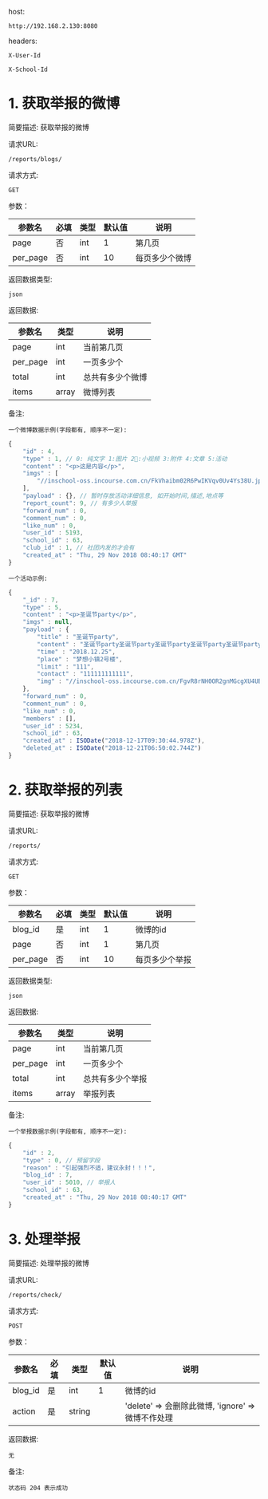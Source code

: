 host:

    http://192.168.2.130:8080

headers:

    X-User-Id

    X-School-Id


# 1. 获取举报的微博

简要描述:
    获取举报的微博

请求URL:

    /reports/blogs/

请求方式:

    GET

参数：

| 参数名  |  必填  |  类型   |  默认值 |  说明  |
| ------ | ------ | ------ | ------ | ------ |
| page   |  否    | int    | 1       | 第几页 |
| per_page | 否   | int    | 10      | 每页多少个微博 |

返回数据类型:

    json

返回数据:

|  参数名 |  类型  |  说明    |
| ------ | ------ | ------ |
|  page  |  int   | 当前第几页 |
|  per_page | int | 一页多少个 |
|  total  | int   | 总共有多少个微博 |
|  items  | array | 微博列表 |

备注:

    一个微博数据示例(字段都有, 顺序不一定):
```js
{
    "id" : 4,
    "type" : 1, // 0: 纯文字 1:图片 2:小视频 3:附件 4:文章 5:活动
    "content" : "<p>这是内容</p>",
    "imgs" : [
        "//inschool-oss.incourse.com.cn/FkVhaibm02R6PwIKVqv0Uv4Ys38U.jpg"
    ],
    "payload" : {}, // 暂时存放活动详细信息, 如开始时间,描述,地点等
    "report_count": 9, // 有多少人举报
    "forward_num" : 0,
    "comment_num" : 0,
    "like_num" : 0,
    "user_id" : 5193,
    "school_id" : 63,
    "club_id" : 1, // 社团内发的才会有
    "created_at" : "Thu, 29 Nov 2018 08:40:17 GMT"
}
```
    一个活动示例:
```js
{
    "_id" : 7,
    "type" : 5,
    "content" : "<p>圣诞节party</p>",
    "imgs" : null,
    "payload" : {
        "title" : "圣诞节party",
        "content" : "圣诞节party圣诞节party圣诞节party圣诞节party圣诞节party圣诞节party",
        "time" : "2018.12.25",
        "place" : "梦想小镇2号楼",
        "limit" : "111",
        "contact" : "111111111111",
        "img" : "//inschool-oss.incourse.com.cn/FgvR8rNH0OR2gnMGcgXU4UBmVXfC.jpg"
    },
    "forward_num" : 0,
    "comment_num" : 0,
    "like_num" : 0,
    "members" : [],
    "user_id" : 5234,
    "school_id" : 63,
    "created_at" : ISODate("2018-12-17T09:30:44.978Z"),
    "deleted_at" : ISODate("2018-12-21T06:50:02.744Z")
}
```

# 2. 获取举报的列表

简要描述:
    获取举报的微博

请求URL:

    /reports/

请求方式:

    GET

参数：

| 参数名  |  必填  |  类型   |  默认值 |  说明  |
| ------ | ------ | ------ | ------ | ------ |
| blog_id |  是   | int    | 1       | 微博的id |
| page   |  否    | int    | 1       | 第几页 |
| per_page | 否   | int    | 10      | 每页多少个举报 |

返回数据类型:

    json

返回数据:

|  参数名 |  类型  |  说明    |
| ------ | ------ | ------ |
|  page  |  int   | 当前第几页 |
|  per_page | int | 一页多少个 |
|  total  | int   | 总共有多少个举报 |
|  items  | array | 举报列表 |

备注:

    一个举报数据示例(字段都有, 顺序不一定):
```js
{
    "id" : 2,
    "type" : 0, // 预留字段
    "reason" : "引起强烈不适，建议永封！！！",
    "blog_id" : 7,
    "user_id" : 5010, // 举报人
    "school_id" : 63,
    "created_at" : "Thu, 29 Nov 2018 08:40:17 GMT"
}
```

# 3. 处理举报

简要描述:
    处理举报的微博

请求URL:

    /reports/check/

请求方式:

    POST

参数：

| 参数名  |  必填  |  类型   |  默认值 |  说明  |
| ------ | ------ | ------ | ------ | ------ |
| blog_id |  是   | int    | 1      | 微博的id |
| action |  是    | string |        | 'delete' => 会删除此微博, 'ignore' => 微博不作处理  |

返回数据:

    无

备注:

    状态码 204 表示成功

